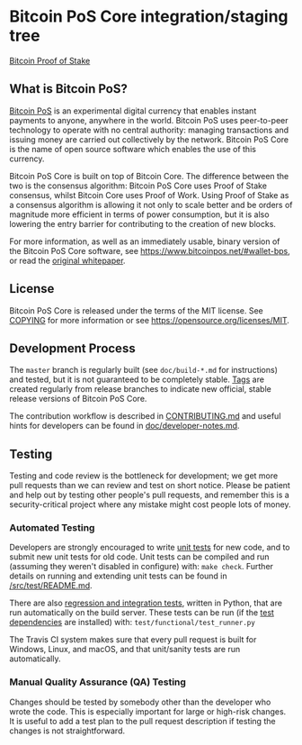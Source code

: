Bitcoin PoS Core integration/staging tree
=====================================

[Bitcoin Proof of Stake](https://www.bitcoinpos.net)

What is Bitcoin PoS?
----------------

[Bitcoin PoS](https://www.bitcoinpos.net) is an experimental digital currency that enables instant payments to
anyone, anywhere in the world. Bitcoin PoS uses peer-to-peer technology to operate
with no central authority: managing transactions and issuing money are carried
out collectively by the network. Bitcoin PoS Core is the name of open source
software which enables the use of this currency.

Bitcoin PoS Core is built on top of Bitcoin Core. The difference between the two
is the consensus algorithm: Bitcoin PoS Core uses Proof of Stake consensus, whilst
Bitcoin Core uses Proof of Work. Using Proof of Stake as a consensus algorithm is
allowing it not only to scale better and be orders of magnitude more efficient in
terms of power consumption, but it is also lowering the entry barrier for contributing
to the creation of new blocks.

For more information, as well as an immediately usable, binary version of
the Bitcoin PoS Core software, see https://www.bitcoinpos.net/#wallet-bps, or read the
[original whitepaper](https://www.bitcoinpos.net/WhitePaperBPS.pdf).

License
-------

Bitcoin PoS Core is released under the terms of the MIT license. See [COPYING](COPYING) for more
information or see https://opensource.org/licenses/MIT.

Development Process
-------------------

The `master` branch is regularly built (see `doc/build-*.md` for instructions) and tested, but it is not guaranteed to be
completely stable. [Tags](https://github.com/bitcoin-pos/bitcoin-pos/tags) are created
regularly from release branches to indicate new official, stable release versions of Bitcoin PoS Core.

The contribution workflow is described in [CONTRIBUTING.md](CONTRIBUTING.md)
and useful hints for developers can be found in [doc/developer-notes.md](doc/developer-notes.md).

Testing
-------

Testing and code review is the bottleneck for development; we get more pull
requests than we can review and test on short notice. Please be patient and help out by testing
other people's pull requests, and remember this is a security-critical project where any mistake might cost people
lots of money.

### Automated Testing

Developers are strongly encouraged to write [unit tests](src/test/README.md) for new code, and to
submit new unit tests for old code. Unit tests can be compiled and run
(assuming they weren't disabled in configure) with: `make check`. Further details on running
and extending unit tests can be found in [/src/test/README.md](/src/test/README.md).

There are also [regression and integration tests](/test), written
in Python, that are run automatically on the build server.
These tests can be run (if the [test dependencies](/test) are installed) with: `test/functional/test_runner.py`

The Travis CI system makes sure that every pull request is built for Windows, Linux, and macOS, and that unit/sanity tests are run automatically.

### Manual Quality Assurance (QA) Testing

Changes should be tested by somebody other than the developer who wrote the
code. This is especially important for large or high-risk changes. It is useful
to add a test plan to the pull request description if testing the changes is
not straightforward.
